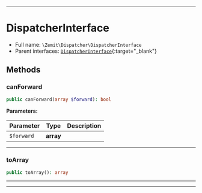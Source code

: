 ***

# DispatcherInterface





* Full name: `\Zemit\Dispatcher\DispatcherInterface`
* Parent interfaces: [`DispatcherInterface`](https://docs.phalcon.io/latest/api/){:target="_blank"}


## Methods


### canForward



```php
public canForward(array $forward): bool
```








**Parameters:**

| Parameter | Type | Description |
|-----------|------|-------------|
| `$forward` | **array** |  |





***

### toArray



```php
public toArray(): array
```












***


***
